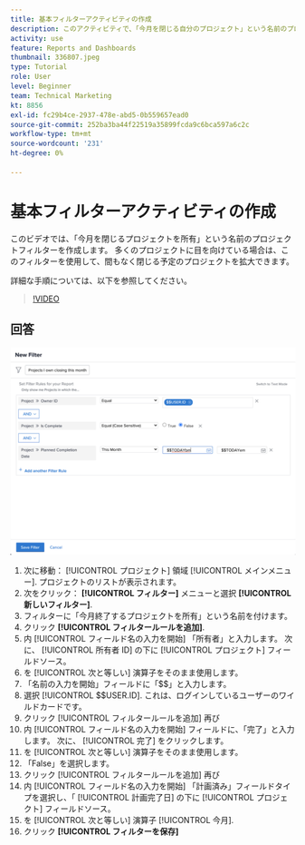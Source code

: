 ```yaml
---
title: 基本フィルターアクティビティの作成
description: このアクティビティで、「今月を閉じる自分のプロジェクト」という名前のプロジェクトフィルターを作成します。
activity: use
feature: Reports and Dashboards
thumbnail: 336807.jpeg
type: Tutorial
role: User
level: Beginner
team: Technical Marketing
kt: 8856
exl-id: fc29b4ce-2937-478e-abd5-0b559657ead0
source-git-commit: 252ba3ba44f22519a35899fcda9c6bca597a6c2c
workflow-type: tm+mt
source-wordcount: '231'
ht-degree: 0%

---
```


# 基本フィルターアクティビティの作成

このビデオでは、「今月を閉じるプロジェクトを所有」という名前のプロジェクトフィルターを作成します。 多くのプロジェクトに目を向けている場合は、このフィルターを使用して、間もなく閉じる予定のプロジェクトを拡大できます。

詳細な手順については、以下を参照してください。

>[!VIDEO](https://video.tv.adobe.com/v/336807/?quality=12)

## 回答

![新しいフィルターを作成する画面の画像](assets/basic-filter-activity-updated-6-15-21.png)

1. 次に移動： [!UICONTROL プロジェクト] 領域 [!UICONTROL メインメニュー]. プロジェクトのリストが表示されます。
1. 次をクリック： **[!UICONTROL フィルター]** メニューと選択 **[!UICONTROL 新しいフィルター]**.
1. フィルターに「今月終了するプロジェクトを所有」という名前を付けます。
1. クリック **[!UICONTROL フィルタールールを追加]**.
1. 内 [!UICONTROL フィールド名の入力を開始] 「所有者」と入力します。 次に、 [!UICONTROL 所有者 ID] の下に [!UICONTROL プロジェクト] フィールドソース。
1. を [!UICONTROL 次と等しい] 演算子をそのまま使用します。
1. 「名前の入力を開始」フィールドに「$$」と入力します。
1. 選択 [!UICONTROL $$USER.ID]. これは、ログインしているユーザーのワイルドカードです。
1. クリック [!UICONTROL フィルタールールを追加] 再び
1. 内 [!UICONTROL フィールド名の入力を開始] フィールドに、「完了」と入力します。 次に、 [!UICONTROL 完了] をクリックします。
1. を [!UICONTROL 次と等しい] 演算子をそのまま使用します。
1. 「False」を選択します。
1. クリック [!UICONTROL フィルタールールを追加] 再び
1. 内 [!UICONTROL フィールド名の入力を開始] 「計画済み」フィールドタイプを選択し、「 [!UICONTROL 計画完了日] の下に [!UICONTROL プロジェクト] フィールドソース。
1. を [!UICONTROL 次と等しい] 演算子 [!UICONTROL 今月].
1. クリック **[!UICONTROL フィルターを保存]**
